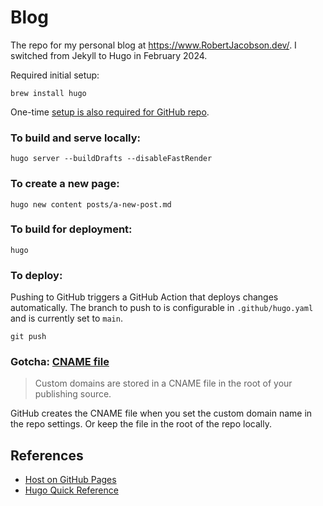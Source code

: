# Blog

The repo for my personal blog at https://www.RobertJacobson.dev/. I switched from Jekyll to Hugo in February 2024.

Required initial setup:

```shell
brew install hugo
```

One-time [setup is also required for GitHub repo](https://gohugo.io/hosting-and-deployment/hosting-on-github/).

### To build and serve locally:

```shell
hugo server --buildDrafts --disableFastRender
```

### To create a new page:

```shell
hugo new content posts/a-new-post.md
```

### To build for deployment:

```shell
hugo
```

### To deploy:

Pushing to GitHub triggers a GitHub Action that deploys changes automatically. The branch to push to is configurable in
`.github/hugo.yaml` and is currently set to `main`.

```shell
git push
```

### Gotcha: [CNAME file](https://docs.github.com/en/github/working-with-github-pages/troubleshooting-custom-domains-and-github-pages#cname-errors)

> Custom domains are stored in a CNAME file in the root of your publishing source.

GitHub creates the CNAME file when you set the custom domain name in the repo settings. Or keep the file in the root of the repo locally.



## References

* [Host on GitHub Pages](https://gohugo.io/hosting-and-deployment/hosting-on-github/)
* [Hugo Quick Reference](https://gohugo.io/quick-reference/)
